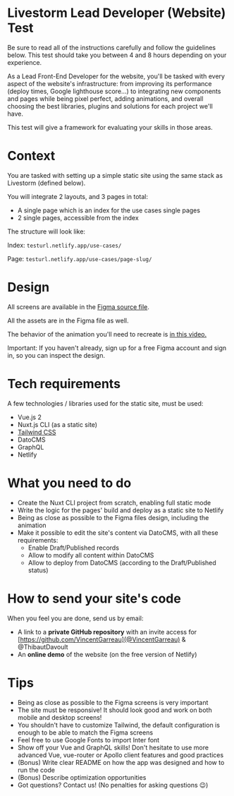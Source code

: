 # Livestorm Lead Developer (Website) Test


Be sure to read all of the instructions carefully and follow the guidelines below. This test should take you between 4 and 8 hours depending on your experience.

As a Lead Front-End Developer for the website, you'll be tasked with every aspect of the website's infrastructure: from improving its performance (deploy times, Google lighthouse score...) to integrating new components and pages while being pixel perfect, adding animations, and overall choosing the best libraries, plugins and solutions for each project we'll have.

This test will give a framework for evaluating your skills in those areas.

# Context


You are tasked with setting up a simple static site using the same stack as Livestorm (defined below).

You will integrate 2 layouts, and 3 pages in total:

- A single page which is an index for the use cases single pages
- 2 single pages, accessible from the index

The structure will look like:

Index: `testurl.netlify.app/use-cases/`

Page: `testurl.netlify.app/use-cases/page-slug/`

# Design


All screens are available in the [Figma source file](https://www.figma.com/file/O6eFbbxDL3OJaGpqAAjgq2/Website---Iterations-NEW-(Copy)?node-id=3%3A2).

All the assets are in the Figma file as well.

The behavior of the animation you'll need to recreate is [in this video.](https://livestorm.wistia.com/medias/4b6c580rvq)

Important: If you haven't already, sign up for a free Figma account and sign in, so you can inspect the design.

# Tech requirements


A few technologies / libraries used for the static site, must be used:

- Vue.js 2
- Nuxt.js CLI (as a static site)
- [Tailwind CSS](https://tailwindcss.com/)
- DatoCMS
- GraphQL
- Netlify

# What you need to do


- Create the Nuxt CLI project from scratch, enabling full static mode
- Write the logic for the pages' build and deploy as a static site to Netlify
- Being as close as possible to the Figma files design, including the animation
- Make it possible to edit the site's content via DatoCMS, with all these requirements:
    - Enable Draft/Published records
    - Allow to modify all content within DatoCMS
    - Allow to deploy from DatoCMS (according to the Draft/Published status)

# How to send your site's code


When you feel you are done, send us by email:

- A link to a **private GitHub repository** with an invite access for [https://github.com/VincentGarreau](@VincentGarreau) & @ThibautDavoult
- An **online demo** of the website (on the free version of Netlify)

# Tips


- Being as close as possible to the Figma screens is very important
- The site must be responsive! It should look good and work on both mobile and desktop screens!
- You shouldn't have to customize Tailwind, the default configuration is enough to be able to match the Figma screens
- Feel free to use Google Fonts to import Inter font
- Show off your Vue and GraphQL skills! Don't hesitate to use more advanced Vue, vue-router or Apollo client features and good practices
- (Bonus) Write clear README on how the app was designed and how to run the code
- (Bonus) Describe optimization opportunities
- Got questions? Contact us! (No penalties for asking questions 😉️)
